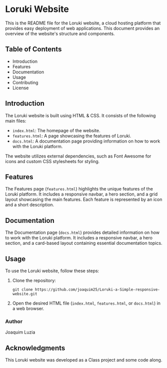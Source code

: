 # Loruki Website

This is the README file for the Loruki website, a cloud hosting platform that provides easy deployment of web applications. This document provides an overview of the website's structure and components.

## Table of Contents
- Introduction
- Features
- Documentation
- Usage
- Contributing
- License

## Introduction
The Loruki website is built using HTML & CSS. It consists of the following main files:

- `index.html`: The homepage of the website.
- `features.html`: A page showcasing the features of Loruki.
- `docs.html`: A documentation page providing information on how to work with the Loruki platform.

The website utilizes external dependencies, such as Font Awesome for icons and custom CSS stylesheets for styling.

## Features
The Features page (`features.html`) highlights the unique features of the Loruki platform. It includes a responsive navbar, a hero section, and a grid layout showcasing the main features. Each feature is represented by an icon and a short description.

## Documentation
The Documentation page (`docs.html`) provides detailed information on how to work with the Loruki platform. It includes a responsive navbar, a hero section, and a card-based layout containing essential documentation topics.

## Usage
To use the Loruki website, follow these steps:

1. Clone the repository:
   ```
   git clone https://github.com/joaquim25/Loruki-a-Simple-responsive-website.git
   ```

2. Open the desired HTML file (`index.html`, `features.html`, or `docs.html`) in a web browser.

### Author
Joaquim Luzia

## Acknowledgments
This Loruki website was developed as a Class project and some code along.
